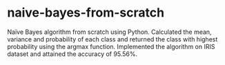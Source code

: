# naive-bayes-from-scratch
Naïve Bayes algorithm from scratch using Python. Calculated the mean, variance and probability of each class and returned the class with highest probability using the argmax function. Implemented the algorithm on IRIS dataset and attained the accuracy of 95.56%. 
